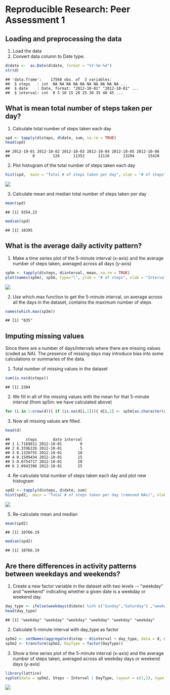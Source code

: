 # Reproducible Research: Peer Assessment 1


## Loading and preprocessing the data
1. Load the data
2. Convert data column to Date type: 
```r
d$date <-  as.Date(d$date, format = "%Y-%m-%d")
str(d)
```
```
## 'data.frame':	17568 obs. of  3 variables:
##  $ steps   : int  NA NA NA NA NA NA NA NA NA NA ...
##  $ date    : Date, format: "2012-10-01" "2012-10-01" ...
##  $ interval: int  0 5 10 15 20 25 30 35 40 45 ...
```

## What is mean total number of steps taken per day?
1. Calculate total number of steps taken each day

```r
spd <- tapply(d$steps, d$date, sum, na.rm = TRUE)
head(spd)
```

```
## 2012-10-01 2012-10-02 2012-10-03 2012-10-04 2012-10-05 2012-10-06 
##          0        126      11352      12116      13294      15420
```

2. Plot histogram of the total number of steps taken each day

```r
hist(spd,  main = "Total # of steps taken per day", xlab = "# of steps")
```

![](PA1_template_files/figure-html/unnamed-chunk-4-1.png) 

3. Calculate mean and median total number of steps taken per day

```r
mean(spd)
```

```
## [1] 9354.23
```

```r
median(spd)
```

```
## [1] 10395
```
## What is the average daily activity pattern?
1. Make a time series plot of the 5-minute interval (x-axis) and the average number of steps taken, averaged across all days (y-axis)

```r
sp5m <- tapply(d$steps, d$interval, mean, na.rm = TRUE)
plot(names(sp5m), sp5m, type="l", ylab = "# of steps", xlab = "Interval")
```

![](PA1_template_files/figure-html/unnamed-chunk-6-1.png) 

2. Use which.max function to get the 5-minute interval, on average across all the days in the dataset, contains the maximum number of steps

```r
names(which.max(sp5m))
```

```
## [1] "835"
```

## Imputing missing values
Since there are a number of days/intervals where there are missing values (coded as NA). The presence of missing days may introduce bias into some calculations or summaries of the data.

1. Total number of missing values in the dataset 

```r
sum(is.na(d$steps))
```

```
## [1] 2304
```

2. We fill in all of the missing values with the mean for that 5-minute interval (from sp5m: we have calculated above)

```r
for (i in 1:nrow(d)){ if (is.na(d[i,1])){ d[i,1] <- sp5m[as.character(d[i,3])]; } }
```

3. Now all missing values are filled.

```r
head(d)
```

```
##       steps       date interval
## 1 1.7169811 2012-10-01        0
## 2 0.3396226 2012-10-01        5
## 3 0.1320755 2012-10-01       10
## 4 0.1509434 2012-10-01       15
## 5 0.0754717 2012-10-01       20
## 6 2.0943396 2012-10-01       25
```

4. Re-calculate total number of steps taken each day and plot new histogram 

```r
spd2 <- tapply(d$steps, d$date, sum)
hist(spd2,  main = "Total # of steps taken per day (removed NAs)", xlab = "# of steps")
```

![](PA1_template_files/figure-html/unnamed-chunk-11-1.png) 

5. Re-calculate mean and median

```r
mean(spd2)
```

```
## [1] 10766.19
```

```r
median(spd2)
```

```
## [1] 10766.19
```

## Are there differences in activity patterns between weekdays and weekends?

1. Create a new factor variable in the dataset with two levels -- "weekday" and "weekend" indicating whether a given date is a weekday or weekend day.

```r
day_type <- ifelse(weekdays(d$date) %in% c("Sunday","Saturday") ,"weekend", "weekday")
head(day_type)
```

```
## [1] "weekday" "weekday" "weekday" "weekday" "weekday" "weekday"
```

2. Calculate 5-minute interval with day_type as factor

```r
sp5m2 <- setNames(aggregate(d$step ~ d$interval + day_type, data = d, mean), c("Interval", "DayType", "Steps"))
sp5m2 <- transform(sp5m2, DayType = factor(DayType))
```

3. Show a time series plot of the 5-minute interval (x-axis) and the average number of steps taken, averaged across all weekday days or weekend days (y-axis)

```r
library(lattice)
xyplot(data = sp5m2, Steps ~ Interval | DayType, layout = c(1,2), type = "l", ylab = "Number of steps")
```

![](PA1_template_files/figure-html/unnamed-chunk-15-1.png) 
